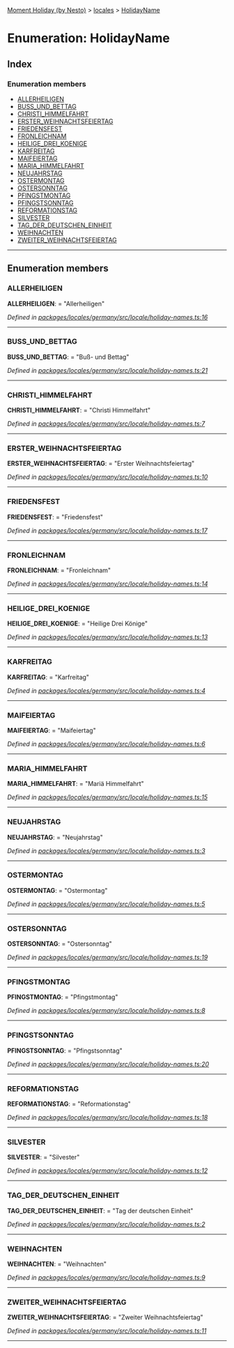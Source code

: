 [Moment Holiday (by Nesto)](../README.md) > [locales](../modules/locales.md) > [HolidayName](../enums/locales.holidayname-1.md)

# Enumeration: HolidayName

## Index

### Enumeration members

* [ALLERHEILIGEN](locales.holidayname-1.md#allerheiligen)
* [BUSS_UND_BETTAG](locales.holidayname-1.md#buss_und_bettag)
* [CHRISTI_HIMMELFAHRT](locales.holidayname-1.md#christi_himmelfahrt)
* [ERSTER_WEIHNACHTSFEIERTAG](locales.holidayname-1.md#erster_weihnachtsfeiertag)
* [FRIEDENSFEST](locales.holidayname-1.md#friedensfest)
* [FRONLEICHNAM](locales.holidayname-1.md#fronleichnam)
* [HEILIGE_DREI_KOENIGE](locales.holidayname-1.md#heilige_drei_koenige)
* [KARFREITAG](locales.holidayname-1.md#karfreitag)
* [MAIFEIERTAG](locales.holidayname-1.md#maifeiertag)
* [MARIA_HIMMELFAHRT](locales.holidayname-1.md#maria_himmelfahrt)
* [NEUJAHRSTAG](locales.holidayname-1.md#neujahrstag)
* [OSTERMONTAG](locales.holidayname-1.md#ostermontag)
* [OSTERSONNTAG](locales.holidayname-1.md#ostersonntag)
* [PFINGSTMONTAG](locales.holidayname-1.md#pfingstmontag)
* [PFINGSTSONNTAG](locales.holidayname-1.md#pfingstsonntag)
* [REFORMATIONSTAG](locales.holidayname-1.md#reformationstag)
* [SILVESTER](locales.holidayname-1.md#silvester)
* [TAG_DER_DEUTSCHEN_EINHEIT](locales.holidayname-1.md#tag_der_deutschen_einheit)
* [WEIHNACHTEN](locales.holidayname-1.md#weihnachten)
* [ZWEITER_WEIHNACHTSFEIERTAG](locales.holidayname-1.md#zweiter_weihnachtsfeiertag)

---

## Enumeration members

<a id="allerheiligen"></a>

###  ALLERHEILIGEN

**ALLERHEILIGEN**:  = "Allerheiligen"

*Defined in [packages/locales/germany/src/locale/holiday-names.ts:16](https://github.com/nesto-software/moment-holiday/blob/c39e49d/packages/locales/germany/src/locale/holiday-names.ts#L16)*

___
<a id="buss_und_bettag"></a>

###  BUSS_UND_BETTAG

**BUSS_UND_BETTAG**:  = "Buß- und Bettag"

*Defined in [packages/locales/germany/src/locale/holiday-names.ts:21](https://github.com/nesto-software/moment-holiday/blob/c39e49d/packages/locales/germany/src/locale/holiday-names.ts#L21)*

___
<a id="christi_himmelfahrt"></a>

###  CHRISTI_HIMMELFAHRT

**CHRISTI_HIMMELFAHRT**:  = "Christi Himmelfahrt"

*Defined in [packages/locales/germany/src/locale/holiday-names.ts:7](https://github.com/nesto-software/moment-holiday/blob/c39e49d/packages/locales/germany/src/locale/holiday-names.ts#L7)*

___
<a id="erster_weihnachtsfeiertag"></a>

###  ERSTER_WEIHNACHTSFEIERTAG

**ERSTER_WEIHNACHTSFEIERTAG**:  = "Erster Weihnachtsfeiertag"

*Defined in [packages/locales/germany/src/locale/holiday-names.ts:10](https://github.com/nesto-software/moment-holiday/blob/c39e49d/packages/locales/germany/src/locale/holiday-names.ts#L10)*

___
<a id="friedensfest"></a>

###  FRIEDENSFEST

**FRIEDENSFEST**:  = "Friedensfest"

*Defined in [packages/locales/germany/src/locale/holiday-names.ts:17](https://github.com/nesto-software/moment-holiday/blob/c39e49d/packages/locales/germany/src/locale/holiday-names.ts#L17)*

___
<a id="fronleichnam"></a>

###  FRONLEICHNAM

**FRONLEICHNAM**:  = "Fronleichnam"

*Defined in [packages/locales/germany/src/locale/holiday-names.ts:14](https://github.com/nesto-software/moment-holiday/blob/c39e49d/packages/locales/germany/src/locale/holiday-names.ts#L14)*

___
<a id="heilige_drei_koenige"></a>

###  HEILIGE_DREI_KOENIGE

**HEILIGE_DREI_KOENIGE**:  = "Heilige Drei Könige"

*Defined in [packages/locales/germany/src/locale/holiday-names.ts:13](https://github.com/nesto-software/moment-holiday/blob/c39e49d/packages/locales/germany/src/locale/holiday-names.ts#L13)*

___
<a id="karfreitag"></a>

###  KARFREITAG

**KARFREITAG**:  = "Karfreitag"

*Defined in [packages/locales/germany/src/locale/holiday-names.ts:4](https://github.com/nesto-software/moment-holiday/blob/c39e49d/packages/locales/germany/src/locale/holiday-names.ts#L4)*

___
<a id="maifeiertag"></a>

###  MAIFEIERTAG

**MAIFEIERTAG**:  = "Maifeiertag"

*Defined in [packages/locales/germany/src/locale/holiday-names.ts:6](https://github.com/nesto-software/moment-holiday/blob/c39e49d/packages/locales/germany/src/locale/holiday-names.ts#L6)*

___
<a id="maria_himmelfahrt"></a>

###  MARIA_HIMMELFAHRT

**MARIA_HIMMELFAHRT**:  = "Mariä Himmelfahrt"

*Defined in [packages/locales/germany/src/locale/holiday-names.ts:15](https://github.com/nesto-software/moment-holiday/blob/c39e49d/packages/locales/germany/src/locale/holiday-names.ts#L15)*

___
<a id="neujahrstag"></a>

###  NEUJAHRSTAG

**NEUJAHRSTAG**:  = "Neujahrstag"

*Defined in [packages/locales/germany/src/locale/holiday-names.ts:3](https://github.com/nesto-software/moment-holiday/blob/c39e49d/packages/locales/germany/src/locale/holiday-names.ts#L3)*

___
<a id="ostermontag"></a>

###  OSTERMONTAG

**OSTERMONTAG**:  = "Ostermontag"

*Defined in [packages/locales/germany/src/locale/holiday-names.ts:5](https://github.com/nesto-software/moment-holiday/blob/c39e49d/packages/locales/germany/src/locale/holiday-names.ts#L5)*

___
<a id="ostersonntag"></a>

###  OSTERSONNTAG

**OSTERSONNTAG**:  = "Ostersonntag"

*Defined in [packages/locales/germany/src/locale/holiday-names.ts:19](https://github.com/nesto-software/moment-holiday/blob/c39e49d/packages/locales/germany/src/locale/holiday-names.ts#L19)*

___
<a id="pfingstmontag"></a>

###  PFINGSTMONTAG

**PFINGSTMONTAG**:  = "Pfingstmontag"

*Defined in [packages/locales/germany/src/locale/holiday-names.ts:8](https://github.com/nesto-software/moment-holiday/blob/c39e49d/packages/locales/germany/src/locale/holiday-names.ts#L8)*

___
<a id="pfingstsonntag"></a>

###  PFINGSTSONNTAG

**PFINGSTSONNTAG**:  = "Pfingstsonntag"

*Defined in [packages/locales/germany/src/locale/holiday-names.ts:20](https://github.com/nesto-software/moment-holiday/blob/c39e49d/packages/locales/germany/src/locale/holiday-names.ts#L20)*

___
<a id="reformationstag"></a>

###  REFORMATIONSTAG

**REFORMATIONSTAG**:  = "Reformationstag"

*Defined in [packages/locales/germany/src/locale/holiday-names.ts:18](https://github.com/nesto-software/moment-holiday/blob/c39e49d/packages/locales/germany/src/locale/holiday-names.ts#L18)*

___
<a id="silvester"></a>

###  SILVESTER

**SILVESTER**:  = "Silvester"

*Defined in [packages/locales/germany/src/locale/holiday-names.ts:12](https://github.com/nesto-software/moment-holiday/blob/c39e49d/packages/locales/germany/src/locale/holiday-names.ts#L12)*

___
<a id="tag_der_deutschen_einheit"></a>

###  TAG_DER_DEUTSCHEN_EINHEIT

**TAG_DER_DEUTSCHEN_EINHEIT**:  = "Tag der deutschen Einheit"

*Defined in [packages/locales/germany/src/locale/holiday-names.ts:2](https://github.com/nesto-software/moment-holiday/blob/c39e49d/packages/locales/germany/src/locale/holiday-names.ts#L2)*

___
<a id="weihnachten"></a>

###  WEIHNACHTEN

**WEIHNACHTEN**:  = "Weihnachten"

*Defined in [packages/locales/germany/src/locale/holiday-names.ts:9](https://github.com/nesto-software/moment-holiday/blob/c39e49d/packages/locales/germany/src/locale/holiday-names.ts#L9)*

___
<a id="zweiter_weihnachtsfeiertag"></a>

###  ZWEITER_WEIHNACHTSFEIERTAG

**ZWEITER_WEIHNACHTSFEIERTAG**:  = "Zweiter Weihnachtsfeiertag"

*Defined in [packages/locales/germany/src/locale/holiday-names.ts:11](https://github.com/nesto-software/moment-holiday/blob/c39e49d/packages/locales/germany/src/locale/holiday-names.ts#L11)*

___

